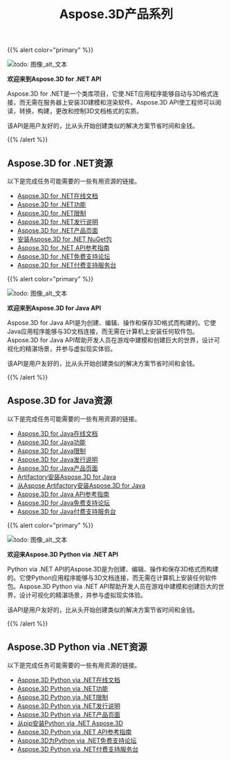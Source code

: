﻿---
title: Aspose.3D产品系列
type: docs
description: Aspose.3D api允许程序员使用3D格式自动连接他们的应用程序，而无需在服务器上安装3D的建模和渲染软件。Aspose.3D api便于工程师阅读、转换、构建、更改和控制3D文档格式的实质内容。
weight: 10
url: /zh/
---
{{% alert color="primary" %}}

![todo: 图像_alt_文本](home_1.png)

**欢迎来到Aspose.3D for .NET API**

Aspose.3D for .NET是一个类库项目，它使.NET应用程序能够自动与3D格式连接，而无需在服务器上安装3D建模和渲染软件。Aspose.3D API使工程师可以阅读，转换，构建，更改和控制3D文档格式的实质。

该API是用户友好的，比从头开始创建类似的解决方案节省时间和金钱。

{{% /alert %}}
## **Aspose.3D for .NET资源**
以下是完成任务可能需要的一些有用资源的链接。

- [Aspose.3D for .NET在线文档](/3d/zh/net/)
- [Aspose.3D for .NET功能](/3d/zh/net/)
- [Aspose.3D for .NET限制](/3d/zh/net/installation/#SystemRequirements)
- [Aspose.3D for .NET发行说明](https://releases.aspose.com/zh/3d/net/release-notes/)
- [Aspose.3D for .NET产品页面](https://products.aspose.com/3d/net/)
- [安装Aspose.3D for .NET NuGet包](https://www.nuget.org/packages/Aspose.3D/)
- [Aspose.3D for .NET API参考指南](https://reference.aspose.com/3d/net)
- [Aspose.3D for .NET免费支持论坛](https://forum.aspose.com/c/3d/18)
- [Aspose.3D for .NET付费支持服务台](https://helpdesk.aspose.com/)

{{% alert color="primary" %}}

![todo: 图像_alt_文本](home_2.png)

**欢迎来到Aspose.3D for Java API**

Aspose.3D for Java API是为创建、编辑、操作和保存3D格式而构建的。它使Java应用程序能够与3D文档连接，而无需在计算机上安装任何软件包。Aspose.3D for Java API帮助开发人员在游戏中建模和创建巨大的世界，设计可视化的精湛场景，并参与虚拟现实体验。

该API是用户友好的，比从头开始创建类似的解决方案节省时间和金钱。

{{% /alert %}}


## **Aspose.3D for Java资源**
以下是完成任务可能需要的一些有用资源的链接。

- [Aspose.3D for Java在线文档](/3d/zh/java/)
- [Aspose.3D for Java功能](/3d/zh/java/product-overview/#rich-features)
- [Aspose.3D for Java限制](/3d/zh/java/installation#SystemRequirements)
- [Aspose.3D for Java发行说明](https://releases.aspose.com/zh/3d/java/release-notes/)
- [Aspose.3D for Java产品页面](https://products.aspose.com/3d/java)
- [Artifactory安装Aspose.3D for Java](https://releases.aspose.com/java/repo/com/aspose/aspose-3d/)
- [从Aspose Artifactory安装Aspose.3D for Java](/3d/zh/java/installation)
- [Aspose.3D for Java API参考指南](https://reference.aspose.com/3d/java)
- [Aspose.3D for Java免费支持论坛](https://forum.aspose.com/c/3d)
- [Aspose.3D for Java付费支持服务台](https://helpdesk.aspose.com/)




{{% alert color="primary" %}}

![todo: 图像_alt_文本](/3d/zh/python-net/home_1.png)

**欢迎来Aspose.3D Python via .NET API**

Python via .NET API的Aspose.3D是为创建、编辑、操作和保存3D格式而构建的。它使Python应用程序能够与3D文档连接，而无需在计算机上安装任何软件包。Aspose.3D Python via .NET API帮助开发人员在游戏中建模和创建巨大的世界，设计可视化的精湛场景，并参与虚拟现实体验。

该API是用户友好的，比从头开始创建类似的解决方案节省时间和金钱。

{{% /alert %}}


## **Aspose.3D Python via .NET资源**
以下是完成任务可能需要的一些有用资源的链接。

- [Aspose.3D Python via .NET在线文档](/3d/zh/python-net/)
- [Aspose.3D Python via .NET功能](/3d/zh/python-net/product-overview/#rich-features)
- [Aspose.3D Python via .NET限制](/3d/zh/python-net/installation#SystemRequirements)
- [Aspose.3D Python via .NET发行说明](https://releases.aspose.com/zh/3d/python-net/release-notes/)
- [Aspose.3D Python via .NET产品页面](https://products.aspose.com/3d/python-net)
- [从pip安装Python via .NET Aspose.3D](/3d/zh/python-net/installation)
- [Aspose.3D Python via .NET API参考指南](https://reference.aspose.com/3d/python-net)
- [Aspose.3D为Python via .NET免费支持论坛](https://forum.aspose.com/c/3d)
- [Aspose.3D Python via .NET付费支持服务台](https://helpdesk.aspose.com/)
